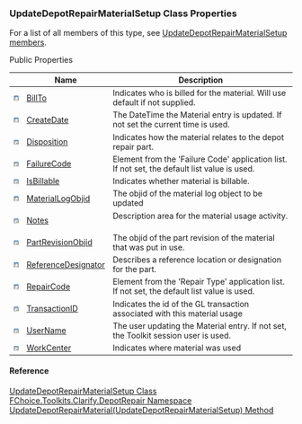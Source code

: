 ﻿### UpdateDepotRepairMaterialSetup Class Properties

For a list of all members of this type, see [UpdateDepotRepairMaterialSetup members](FChoice.Toolkits.Clarify~FChoice.Toolkits.Clarify.DepotRepair.UpdateDepotRepairMaterialSetup_members.md).

Public Properties

|   | Name | Description |
| --- | --- | --- |
| ![Public Property](dotnetimages/publicProperty.png) | [BillTo](FChoice.Toolkits.Clarify~FChoice.Toolkits.Clarify.DepotRepair.UpdateDepotRepairMaterialSetup~BillTo.md) | Indicates who is billed for the material. Will use default if not supplied.   |
| ![Public Property](dotnetimages/publicProperty.png) | [CreateDate](FChoice.Toolkits.Clarify~FChoice.Toolkits.Clarify.DepotRepair.UpdateDepotRepairMaterialSetup~CreateDate.md) | The DateTime the Material entry is updated. If not set the current time is used.   |
| ![Public Property](dotnetimages/publicProperty.png) | [Disposition](FChoice.Toolkits.Clarify~FChoice.Toolkits.Clarify.DepotRepair.UpdateDepotRepairMaterialSetup~Disposition.md) | Indicates how the material relates to the depot repair part.   |
| ![Public Property](dotnetimages/publicProperty.png) | [FailureCode](FChoice.Toolkits.Clarify~FChoice.Toolkits.Clarify.DepotRepair.UpdateDepotRepairMaterialSetup~FailureCode.md) | Element from the 'Failure Code' application list. If not set, the default list value is used.   |
| ![Public Property](dotnetimages/publicProperty.png) | [IsBillable](FChoice.Toolkits.Clarify~FChoice.Toolkits.Clarify.DepotRepair.UpdateDepotRepairMaterialSetup~IsBillable.md) | Indicates whether material is billable.   |
| ![Public Property](dotnetimages/publicProperty.png) | [MaterialLogObjid](FChoice.Toolkits.Clarify~FChoice.Toolkits.Clarify.DepotRepair.UpdateDepotRepairMaterialSetup~MaterialLogObjid.md) | The objid of the material log object to be updated   |
| ![Public Property](dotnetimages/publicProperty.png) | [Notes](FChoice.Toolkits.Clarify~FChoice.Toolkits.Clarify.DepotRepair.UpdateDepotRepairMaterialSetup~Notes.md) | Description area for the material usage activity.   |
| ![Public Property](dotnetimages/publicProperty.png) | [PartRevisionObjid](FChoice.Toolkits.Clarify~FChoice.Toolkits.Clarify.DepotRepair.UpdateDepotRepairMaterialSetup~PartRevisionObjid.md) | The objid of the part revision of the material that was put in use.   |
| ![Public Property](dotnetimages/publicProperty.png) | [ReferenceDesignator](FChoice.Toolkits.Clarify~FChoice.Toolkits.Clarify.DepotRepair.UpdateDepotRepairMaterialSetup~ReferenceDesignator.md) | Describes a reference location or designation for the part.   |
| ![Public Property](dotnetimages/publicProperty.png) | [RepairCode](FChoice.Toolkits.Clarify~FChoice.Toolkits.Clarify.DepotRepair.UpdateDepotRepairMaterialSetup~RepairCode.md) | Element from the 'Repair Type' application list. If not set, the default list value is used.   |
| ![Public Property](dotnetimages/publicProperty.png) | [TransactionID](FChoice.Toolkits.Clarify~FChoice.Toolkits.Clarify.DepotRepair.UpdateDepotRepairMaterialSetup~TransactionID.md) | Indicates the id of the GL transaction associated with this material usage   |
| ![Public Property](dotnetimages/publicProperty.png) | [UserName](FChoice.Toolkits.Clarify~FChoice.Toolkits.Clarify.DepotRepair.UpdateDepotRepairMaterialSetup~UserName.md) | The user updating the Material entry. If not set, the Toolkit session user is used.   |
| ![Public Property](dotnetimages/publicProperty.png) | [WorkCenter](FChoice.Toolkits.Clarify~FChoice.Toolkits.Clarify.DepotRepair.UpdateDepotRepairMaterialSetup~WorkCenter.md) | Indicates where material was used   |





#### Reference

[UpdateDepotRepairMaterialSetup Class](FChoice.Toolkits.Clarify~FChoice.Toolkits.Clarify.DepotRepair.UpdateDepotRepairMaterialSetup.md)  
[FChoice.Toolkits.Clarify.DepotRepair Namespace](FChoice.Toolkits.Clarify~FChoice.Toolkits.Clarify.DepotRepair_namespace.md)  
[UpdateDepotRepairMaterial(UpdateDepotRepairMaterialSetup) Method](FChoice.Toolkits.Clarify~FChoice.Toolkits.Clarify.DepotRepair.DepotRepairToolkit~UpdateDepotRepairMaterial(UpdateDepotRepairMaterialSetup).md)